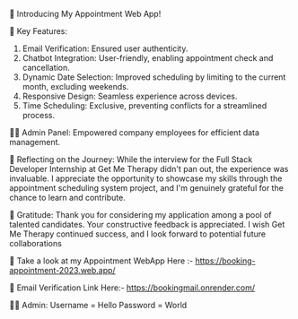 🚀 Introducing My Appointment Web App!

📅 Key Features:
1) Email Verification: Ensured user authenticity.
2) Chatbot Integration: User-friendly, enabling appointment check and cancellation.
3) Dynamic Date Selection: Improved scheduling by limiting to the current month, excluding weekends.
4) Responsive Design: Seamless experience across devices.
5) Time Scheduling: Exclusive, preventing conflicts for a streamlined process.

👩‍💻 Admin Panel: 
Empowered company employees for efficient data management.

🙌 Reflecting on the Journey:
While the interview for the Full Stack Developer Internship at Get Me Therapy didn't pan out, the experience was invaluable. I appreciate the opportunity to showcase my skills through the appointment scheduling system project, and I'm genuinely grateful for the chance to learn and contribute.

🌱 Gratitude:
Thank you for considering my application among a pool of talented candidates. Your constructive feedback is appreciated. I wish Get Me Therapy continued success, and I look forward to potential future collaborations

📢 Take a look at my Appointment WebApp Here :-
https://booking-appointment-2023.web.app/

📧 Email Verification Link Here:-
https://bookingmail.onrender.com/

👩‍💻 Admin: 
Username = Hello 
Password = World
